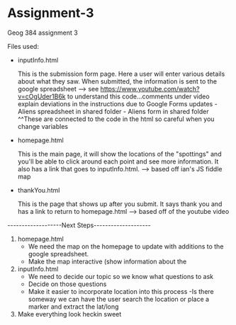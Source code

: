 # Assignment-3
Geog 384 assignment 3

Files used:
  - inputInfo.html
      
      This is the submission form page. Here a user will enter various details about what they saw. When submitted, the information is sent
      to the google spreadsheet
          --> see https://www.youtube.com/watch?v=cOgUder1B6k to understand this code...comments under video explain deviations in the
              instructions due to Google Forms updates
                - Aliens spreadsheet in shared folder
                - Aliens form in shared folder
                    ^^These are connected to the code in the html so careful when you change variables
  - homepage.html
      
      This is the main page, it will show the locations of the "spottings" and you'll be able to click around each point and see
      more information. It also has a link that goes to inputInfo.html.
           --> based off ian's JS fiddle map
  - thankYou.html
      
      This is the page that shows up after you submit. It says thank you and has a link to return to homepage.html
           --> based off of the youtube video
          
-------------------Next Steps--------------------

1. homepage.html
    - We need the map on the homepage to update with additions to the google spreadsheet.
    - Make the map interactive (show information about the
2. inputInfo.html
    - We need to decide our topic so we know what questions to ask
    - Decide on those questions
    - Make it easier to incorporate location into this process
        -Is there someway we can have the user search the location or place a marker and extract the lat/long
3. Make everything look heckin sweet

  
